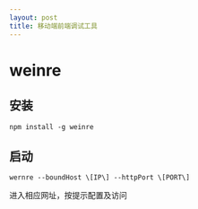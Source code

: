 ```yaml
---
layout: post
title: 移动端前端调试工具
---
```


# weinre

## 安装

```
npm install -g weinre
```

## 启动

```
wernre --boundHost \[IP\] --httpPort \[PORT\]
```

进入相应网址，按提示配置及访问


